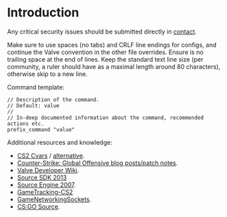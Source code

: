 # Introduction

Any critical security issues should be submitted directly in [contact](https://github.com/ArmynC/ArminC-AutoExec/security).

Make sure to use spaces (no tabs) and CRLF line endings for configs, and continue the Valve convention in the other file overrides. Ensure is no trailing space at the end of lines. Keep the standard text line size (per community, a ruler should have as a maximal length around 80 characters), otherwise skip to a new line.

Command template:

```
// Description of the command.
// Default: value
//
// In-deep documented information about the command, recommended actions etc.
prefix_command "value"
```

Additional resources and knowledge:

* [CS2 Cvars](https://github.com/ArmynC/ArminC-CS2-Cvars) / [alternative](https://cs2.poggu.me/dumped-data/convar-list).
* [Counter-Strike: Global Offensive blog posts/patch notes](http://blog.counter-strike.net/).
* [Valve Developer Wiki](https://developer.valvesoftware.com/wiki/).
* [Source SDK 2013](https://github.com/ValveSoftware/source-sdk-2013)
* [Source Engine 2007](https://github.com/csnxs/source-2007).
* [GameTracking-CS2](https://github.com/SteamDatabase/GameTracking-CS2)
* [GameNetworkingSockets](https://github.com/ValveSoftware/GameNetworkingSockets).
* [CS:GO Source](https://github.com/perilouswithadollarsign/cstrike15_src).